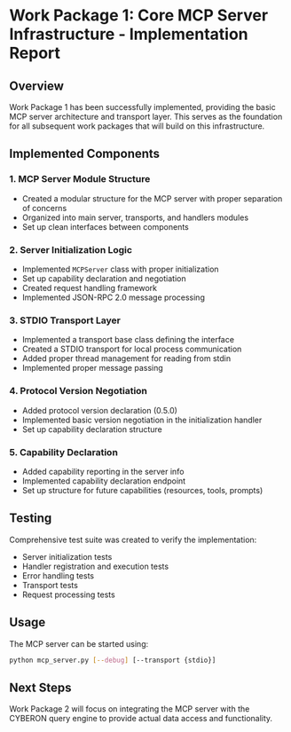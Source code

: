 # Work Package 1: Core MCP Server Infrastructure - Implementation Report

## Overview
Work Package 1 has been successfully implemented, providing the basic MCP server architecture and transport layer. This serves as the foundation for all subsequent work packages that will build on this infrastructure.

## Implemented Components

### 1. MCP Server Module Structure
- Created a modular structure for the MCP server with proper separation of concerns
- Organized into main server, transports, and handlers modules
- Set up clean interfaces between components

### 2. Server Initialization Logic
- Implemented `MCPServer` class with proper initialization
- Set up capability declaration and negotiation
- Created request handling framework
- Implemented JSON-RPC 2.0 message processing

### 3. STDIO Transport Layer
- Implemented a transport base class defining the interface
- Created a STDIO transport for local process communication
- Added proper thread management for reading from stdin
- Implemented proper message passing

### 4. Protocol Version Negotiation
- Added protocol version declaration (0.5.0)
- Implemented basic version negotiation in the initialization handler
- Set up capability declaration structure

### 5. Capability Declaration
- Added capability reporting in the server info
- Implemented capability declaration endpoint
- Set up structure for future capabilities (resources, tools, prompts)

## Testing
Comprehensive test suite was created to verify the implementation:
- Server initialization tests
- Handler registration and execution tests
- Error handling tests
- Transport tests
- Request processing tests

## Usage
The MCP server can be started using:
```bash
python mcp_server.py [--debug] [--transport {stdio}]
```

## Next Steps
Work Package 2 will focus on integrating the MCP server with the CYBERON query engine to provide actual data access and functionality.